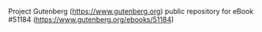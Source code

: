 Project Gutenberg (https://www.gutenberg.org) public repository for
eBook #51184 (https://www.gutenberg.org/ebooks/51184)
